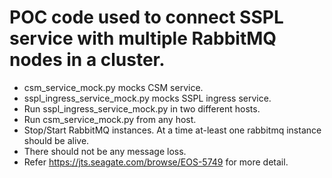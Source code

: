 POC code used to connect SSPL service with multiple RabbitMQ nodes in a cluster.
================================================================================
- csm_service_mock.py mocks CSM service.
- sspl_ingress_service_mock.py mocks SSPL ingress service.
- Run sspl_ingress_service_mock.py in two different hosts.
- Run csm_service_mock.py from any host.
- Stop/Start RabbitMQ instances. At a time at-least one rabbitmq instance should be alive.
- There should not be any message loss.
- Refer https://jts.seagate.com/browse/EOS-5749 for more detail.
